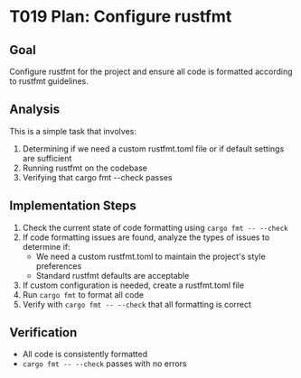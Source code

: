 # T019 Plan: Configure rustfmt

## Goal
Configure rustfmt for the project and ensure all code is formatted according to rustfmt guidelines.

## Analysis
This is a simple task that involves:
1. Determining if we need a custom rustfmt.toml file or if default settings are sufficient
2. Running rustfmt on the codebase
3. Verifying that cargo fmt --check passes

## Implementation Steps
1. Check the current state of code formatting using `cargo fmt -- --check`
2. If code formatting issues are found, analyze the types of issues to determine if:
   - We need a custom rustfmt.toml to maintain the project's style preferences
   - Standard rustfmt defaults are acceptable
3. If custom configuration is needed, create a rustfmt.toml file
4. Run `cargo fmt` to format all code
5. Verify with `cargo fmt -- --check` that all formatting is correct

## Verification
- All code is consistently formatted
- `cargo fmt -- --check` passes with no errors